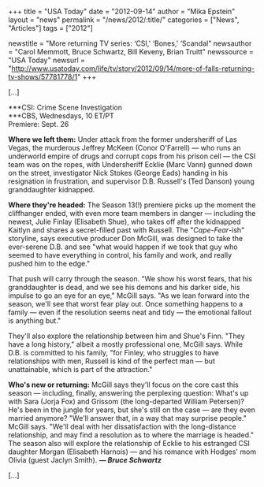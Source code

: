 +++
title = "USA Today"
date = "2012-09-14"
author = "Mika Epstein"
layout = "news"
permalink = "/news/2012/:title/"
categories = ["News", "Articles"]
tags = ["2012"]

newstitle = "More returning TV series: &#8216;CSI,' &#8216;Bones,' &#8216;Scandal"
newsauthor = "Carol Memmott, Bruce Schwartz, Bill Keveny, Brian Truitt"
newssource = "USA Today"
newsurl = "http://www.usatoday.com/life/tv/story/2012/09/14/more-of-falls-returning-tv-shows/57781778/1"
+++

[...]

***CSI: Crime Scene Investigation  
***CBS, Wednesdays, 10 ET/PT  
Premiere: Sept. 26

**Where we left them:** Under attack from the former undersheriff of Las Vegas, the murderous Jeffrey McKeen (Conor O'Farrell) &#8212; who runs an underworld empire of drugs and corrupt cops from his prison cell &#8212; the CSI team was on the ropes, with Undersheriff Ecklie (Marc Vann) gunned down on the street, investigator Nick Stokes (George Eads) handing in his resignation in frustration, and supervisor D.B. Russell's (Ted Danson) young granddaughter kidnapped.

**Where they're headed:** The Season 13(!) premiere picks up the moment the cliffhanger ended, with even more team members in danger &#8212; including the newest, Julie Finlay (Elisabeth Shue), who takes off after the kidnapped Kaitlyn and shares a secret-filled past with Russell. The "*Cape-Fear*-ish" storyline, says executive producer Don McGill, was designed to take the ever-serene D.B. and see "what would happen if we took that guy who seemed to have everything in control, his family and work, and really pushed him to the edge."

That push will carry through the season. "We show his worst fears, that his granddaughter is dead, and we see his demons and his darker side, his impulse to go an eye for an eye," McGill says. "As we lean forward into the season, we'll see that worst fear play out. Once something happens to a family &#8212; even if the resolution seems neat and tidy &#8212; the emotional fallout is anything but."

They'll also explore the relationship between him and Shue's Finn. "They have a long history," albeit a mostly professional one, McGill says. While D.B. is committed to his family, "for Finley, who struggles to have relationships with men, Russell is kind of the perfect man &#8212; but unattainable, which is part of the attraction."

**Who's new or returning:** McGill says they'll focus on the core cast this season &#8212; including, finally, answering the perplexing question: What's up with Sara (Jorja Fox) and Grissom (the long-departed William Petersen)? He's been in the jungle for years, but she's still on the case &#8212; are they even married anymore? "We'll answer that, in a way that may surprise people." McGill says. "We'll deal with her dissatisfaction with the long-distance relationship, and may find a resolution as to where the marriage is headed." The season also will explore the relationship of Ecklie to his estranged CSI daughter Morgan (Elisabeth Harnois) &#8212; and his romance with Hodges' mom Olivia (guest Jaclyn Smith). ***&#8212; Bruce Schwartz***

[...]

